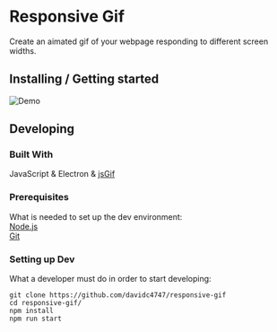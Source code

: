 # Responsive Gif

Create an aimated gif of your webpage responding to different screen widths.

## Installing / Getting started

![Demo](demos/responsiveGif-Demo.gif)

## Developing

### Built With
JavaScript & Electron & [jsGif](https://github.com/antimatter15/jsgif)

### Prerequisites
What is needed to set up the dev environment:  
[Node.js](https://nodejs.org/en/)  
[Git](https://git-scm.com/)

### Setting up Dev

What a developer must do in order to start developing:

```shell
git clone https://github.com/davidc4747/responsive-gif
cd responsive-gif/
npm install
npm run start
```